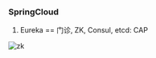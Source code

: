 ### SpringCloud

1. Eureka == 门诊, ZK, Consul, etcd: CAP

![zk](/Users/xialei/Desktop/notes/e-d.png)

